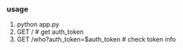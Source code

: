 ### usage


1. python app.py
1. GET /  # get auth_token
1. GET /who?auth_token=$auth_token   # check token info

